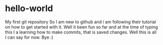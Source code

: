 # hello-world
My  first git repository
So I am new to github and i am following their tutorial on how to get started with it.
Well it been fun so far and at the time of typing this I a learning how to make commits,
that is saved changes. Well this is all I can say for now. Bye :)
